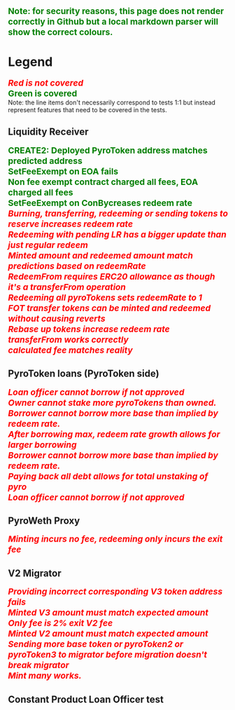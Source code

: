 

**Note: for security reasons, this page does not render correctly in Github but a local markdown parser will show the correct colours.**
<style>
div{
    color:red;
    font-weight:bold;
    font-style:italic;
    font-size:1.2rem;
}
p {
    color:green;
    font-weight:bold;
    font-size:1.2rem;
    margin:0;
}
</style>

# Legend
<div> Red is not covered</div>
<p> Green is covered</p>
Note: the line items don't necessarily correspond to tests 1:1 but instead represent features that need to be covered in the tests.

## Liquidity Receiver

<p> CREATE2: Deployed PyroToken address matches predicted address</p>
<p> SetFeeExempt on EOA fails</p>
<p> Non fee exempt contract charged all fees, EOA charged all fees</p>
<p> SetFeeExempt on ConBycreases redeem rate</div>
<div>Burning, transferring, redeeming or sending tokens to reserve increases redeem rate</div>
<div>Redeeming with pending LR has a bigger update than just regular redeem</div>
<div>Minted amount and redeemed amount match predictions based on redeemRate</div>
<div>RedeemFrom requires ERC20 allowance as though it's a transferFrom operation</div>
<div>Redeeming all pyroTokens sets redeemRate to 1</div>
<div>FOT transfer tokens can be minted and redeemed without causing reverts</div>
<div>Rebase up tokens increase redeem rate</div>
<div>transferFrom works correctly</div>
<div>calculated fee matches reality</div>


## PyroToken loans (PyroToken side)
<div>Loan officer cannot borrow if not approved</div>
<div>Owner cannot stake more pyroTokens than owned.</div>
<div>Borrower cannot borrow more base than implied by redeem rate.</div>
<div>After borrowing max, redeem rate growth allows for larger borrowing</div>
<div>Borrower cannot borrow more base than implied by redeem rate.</div>
<div>Paying back all debt allows for total unstaking of pyro</div>
<div>Loan officer cannot borrow if not approved</div>

## PyroWeth Proxy
<div>Minting incurs no fee, redeeming only incurs the exit fee</div>

## V2 Migrator
<div>Providing incorrect corresponding V3 token address fails</div>
<div>Minted V3 amount must match expected amount</div>
<div>Only fee is 2% exit V2 fee</div>
<div>Minted V2 amount must match expected amount</div>
<div>Sending more base token or pyroToken2 or pyroToken3 to migrator before migration doesn't break migrator</div>
<div>Mint many works.</div>

## Constant Product Loan Officer test 






